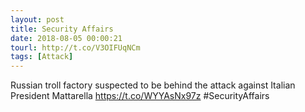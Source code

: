 ```yaml
---
layout: post
title: Security Affairs
date: 2018-08-05 00:00:21
tourl: http://t.co/V3OIFUqNCm
tags: [Attack]
---
```

Russian troll factory suspected to be behind the attack against Italian President Mattarella  https://t.co/WYYAsNx97z #SecurityAffairs
